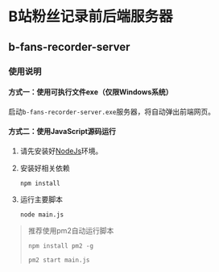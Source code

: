 # B站粉丝记录前后端服务器

##  b-fans-recorder-server

### 使用说明

#### 方式一：使用可执行文件exe（仅限Windows系统）

启动`b-fans-recorder-server.exe`服务器，将自动弹出前端网页。

#### 方式二：使用JavaScript源码运行

1. 请先安装好[NodeJs](https://nodejs.org/)环境。

2. 安装好相关依赖

   `npm install`

3. 运行主要脚本

   `node main.js`

> 推荐使用pm2自动运行脚本
>
> `npm install pm2 -g`
>
> `pm2 start main.js`

